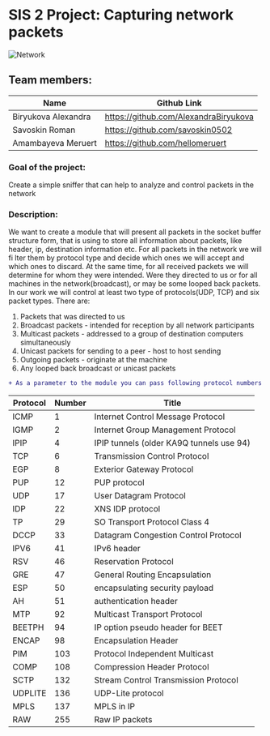 # SIS 2 Project: Capturing network packets 
![Network](https://res-3.cloudinary.com/crunchbase-production/image/upload/c_lpad,h_256,w_256,f_auto,q_auto:eco/v1493701906/jwsxmtgk1rsjo9yp61ik.png)
## Team members:
Name | Github Link
--- | ---
Biryukova Alexandra | https://github.com/AlexandraBiryukova
Savoskin Roman |  https://github.com/savoskin0502
Amambayeva Meruert | https://github.com/hellomeruert
	
	
### Goal of the project: 
Create a simple sniffer that can help to analyze and control packets in the network

### Description: 
We want to create a module that will present all packets in the socket buffer structure form, that is using to store all information about packets, like header, ip, destination information etc. For all packets in the network we will fi lter them by protocol type and decide which ones we will accept and which ones to discard. At the same time, for all received packets we will determine for whom they were intended. Were they directed to us or for all machines in the network(broadcast), or may be some looped back packets.
In our work we will control at least two type of protocols(UDP, TCP) and six packet types. There are:
1. Packets that was directed to us
2. Broadcast packets - intended for reception by all network participants
3. Multicast packets - addressed to a group of destination computers simultaneously
4. Unicast packets for sending to a peer - host to host sending
5. Outgoing packets - originate at the machine
6. Any looped back broadcast or unicast packets

```diff
+ As a parameter to the module you can pass following protocol numbers
```
Protocol | Number | Title
--- | --- | ---
ICMP | 1 | Internet Control Message Protocol
IGMP | 2 | Internet Group Management Protocol
IPIP | 4 | IPIP tunnels (older KA9Q tunnels use 94)
TCP | 6 | Transmission Control Protocol
EGP | 8 | Exterior Gateway Protocol
PUP | 12 | PUP protocol
UDP | 17 | User Datagram Protocol
IDP | 22 | XNS IDP protocol
TP | 29 | SO Transport Protocol Class 4
DCCP | 33 | Datagram Congestion Control Protocol
IPV6 | 41 | IPv6 header
RSV | 46 | Reservation Protocol
GRE | 47 | General Routing Encapsulation
ESP | 50 | encapsulating security payload
AH | 51 | authentication header
MTP | 92 | Multicast Transport Protocol
BEETPH | 94 | IP option pseudo header for BEET
ENCAP | 98 | Encapsulation Header
PIM | 103 | Protocol Independent Multicast
COMP | 108 | Compression Header Protocol
SCTP | 132 | Stream Control Transmission Protocol
UDPLITE | 136 | UDP-Lite protocol
MPLS | 137 | MPLS in IP
RAW | 255 | Raw IP packets
